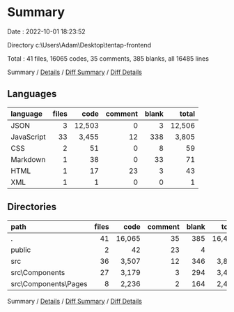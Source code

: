 # Summary

Date : 2022-10-01 18:23:52

Directory c:\\Users\\Adam\\Desktop\\tentap-frontend

Total : 41 files,  16065 codes, 35 comments, 385 blanks, all 16485 lines

Summary / [Details](details.md) / [Diff Summary](diff.md) / [Diff Details](diff-details.md)

## Languages
| language | files | code | comment | blank | total |
| :--- | ---: | ---: | ---: | ---: | ---: |
| JSON | 3 | 12,503 | 0 | 3 | 12,506 |
| JavaScript | 33 | 3,455 | 12 | 338 | 3,805 |
| CSS | 2 | 51 | 0 | 8 | 59 |
| Markdown | 1 | 38 | 0 | 33 | 71 |
| HTML | 1 | 17 | 23 | 3 | 43 |
| XML | 1 | 1 | 0 | 0 | 1 |

## Directories
| path | files | code | comment | blank | total |
| :--- | ---: | ---: | ---: | ---: | ---: |
| . | 41 | 16,065 | 35 | 385 | 16,485 |
| public | 2 | 42 | 23 | 4 | 69 |
| src | 36 | 3,507 | 12 | 346 | 3,865 |
| src\\Components | 27 | 3,179 | 3 | 294 | 3,476 |
| src\\Components\\Pages | 8 | 2,236 | 2 | 164 | 2,402 |

Summary / [Details](details.md) / [Diff Summary](diff.md) / [Diff Details](diff-details.md)